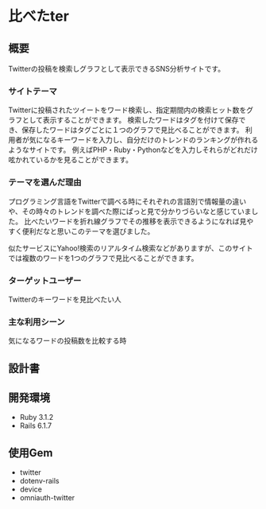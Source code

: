 # 比べたter

## 概要

Twitterの投稿を検索しグラフとして表示できるSNS分析サイトです。

### サイトテーマ

Twitterに投稿されたツイートをワード検索し、指定期間内の検索ヒット数をグラフとして表示することができます。
検索したワードはタグを付けて保存でき、保存したワードはタグごとに１つのグラフで見比べることができます。
利用者が気になるキーワードを入力し、自分だけのトレンドのランキングが作れるようなサイトです。
例えばPHP・Ruby・Pythonなどを入力しそれらがどれだけ呟かれているかを見ることができます。

### テーマを選んだ理由

プログラミング言語をTwitterで調べる時にそれぞれの言語別で情報量の違いや、その時々のトレンドを調べた際にぱっと見で分かりづらいなと感じていました。
比べたいワードを折れ線グラフでその推移を表示できるようになれば見やすく便利だなと思いこのテーマを選びました。

似たサービスにYahoo!検索のリアルタイム検索などがありますが、このサイトでは複数のワードを1つのグラフで見比べることができます。

### ターゲットユーザー

Twitterのキーワードを見比べたい人

### 主な利用シーン

気になるワードの投稿数を比較する時

## 設計書

## 開発環境

- Ruby 3.1.2
- Rails 6.1.7

## 使用Gem

- twitter
- dotenv-rails
- device
- omniauth-twitter